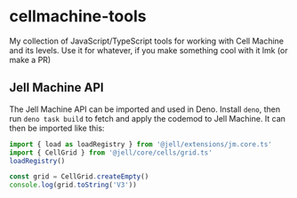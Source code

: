 # cellmachine-tools

My collection of JavaScript/TypeScript tools for working with Cell Machine and its levels. Use it for whatever, if you make something cool with it lmk (or make a PR)

## Jell Machine API

The Jell Machine API can be imported and used in Deno. Install `deno`, then run `deno task build` to fetch and apply the codemod to Jell Machine. It can then be imported like this:

```ts
import { load as loadRegistry } from '@jell/extensions/jm.core.ts'
import { CellGrid } from '@jell/core/cells/grid.ts'
loadRegistry()

const grid = CellGrid.createEmpty()
console.log(grid.toString('V3'))
```